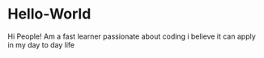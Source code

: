 # Hello-World

Hi People!
Am a fast learner passionate about coding
i believe it can apply in my day to day life
